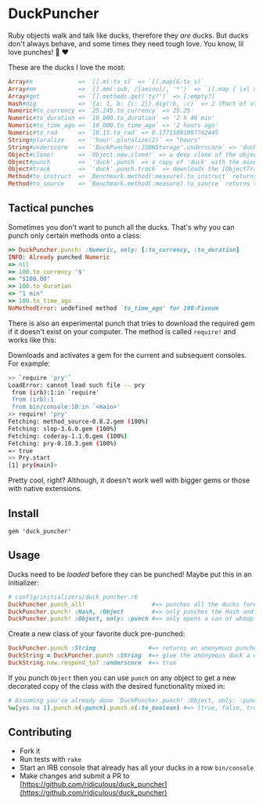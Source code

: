 # DuckPuncher

Ruby objects walk and talk like ducks, therefore they _are_ ducks. But ducks don't always behave, and some times they need
tough love. You know, lil love punches! :punch: :heart:

These are the ducks I love the most:

```ruby
Array#m             => `[].m(:to_s)` => `[].map(&:to_s)` 
Array#mm            => `[].mm(:sub, /[aeiou]/, '*')` => `[].map { |x| x.sub(/[aeiou]/, '*') }` 
Array#get           => `[].methods.get('ty?')` => [:empty?] 
Hash#dig            => `{a: 1, b: {c: 2}}.dig(:b, :c)` => 2 (Part of standard lib in Ruby >= 2.3)
Numeric#to_currency => `25.245.to_currency` => 25.25 
Numeric#to_duration => `10_000.to_duration` => '2 h 46 min'
Numeric#to_time_ago => `10_000.to_time_ago` => '2 hours ago'
Numeric#to_rad      => `10.15.to_rad` => 0.17715091907742445
String#pluralize    => `'hour'.pluralize(2)` => "hours"
String#underscore   => `'DuckPuncher::JSONStorage'.underscore` => 'duck_puncher/json_storage'
Object#clone!       => `Object.new.clone!` => a deep clone of the object (using Marshal.dump)
Object#punch        => `'duck'.punch` => a copy of 'duck' with the mixed String punches
Object#track        => `'duck'.punch.track` => downloads the [ObjectTracker](https://github.com/ridiculous/object_tracker) gem if it's not available and starts tracking this object
Method#to_instruct  => `Benchmark.method(:measure).to_instruct` returns the Ruby VM instruction sequence for the method
Method#to_source    => `Benchmark.method(:measure).to_source` returns the method definition as a string
```

## Tactical punches

Sometimes you don't want to punch all the ducks. That's why you can punch only certain methods onto a class:

```ruby
>> DuckPuncher.punch! :Numeric, only: [:to_currency, :to_duration]
INFO: Already punched Numeric
=> nil
>> 100.to_currency '$'
=> "$100.00"
>> 100.to_duration
=> "1 min"
>> 100.to_time_ago
NoMethodError: undefined method `to_time_ago' for 100:Fixnum
```

There is also an experimental punch that tries to download the required gem if it doesn't exist on your computer. The
method is called `require!` and works like this:

Downloads and activates a gem for the current and subsequent consoles. For example:

```bash
>> `require 'pry'` 
LoadError: cannot load such file -- pry
 from (irb):1:in `require'
 from (irb):1
 from bin/console:10:in `<main>'
>> require! 'pry'
Fetching: method_source-0.8.2.gem (100%)
Fetching: slop-3.6.0.gem (100%)
Fetching: coderay-1.1.0.gem (100%)
Fetching: pry-0.10.3.gem (100%)
=> true
>> Pry.start
[1] pry(main)>
```

Pretty cool, right? Although, it doesn't work well with bigger gems or those with native extensions.

## Install

    gem 'duck_puncher'

## Usage

Ducks need to be _loaded_ before they can be punched! Maybe put this in an initializer:

```ruby
# config/initializers/duck_puncher.rb
DuckPuncher.punch_all!                   #=> punches all the ducks forever
DuckPuncher.punch! :Hash, :Object        #=> only punches the Hash and Object ducks
DuckPuncher.punch! :Object, only: :punch #=> only opens a can of whoop ass! Define one method to rule them all
```

Create a new class of your favorite duck pre-punched:

```ruby
DuckPuncher.punch :String               #=> returns an anonymous punched duck that inherits from String
DuckString = DuckPuncher.punch :String  #=> give the anonymous duck a name, so that you can use it!
DuckString.new.respond_to? :underscore  #=> true
```

If you punch `Object` then you can use `punch` on any object to get a new decorated copy of the class with the desired
functionality mixed in:

```ruby
# Assuming you've already done `DuckPuncher.punch! :Object, only: :punch`
%w[yes no 1].punch.m(:punch).punch.m(:to_boolean) #=> [true, false, true]
```

## Contributing

* Fork it
* Run tests with `rake`
* Start an IRB console that already has all your ducks in a row `bin/console`
* Make changes and submit a PR to [https://github.com/ridiculous/duck_puncher](https://github.com/ridiculous/duck_puncher)
